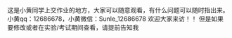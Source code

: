 这是小黄同学上交作业的地方，大家可以随意观看，有什么问题可以随时指出来。小黄qq：12686678，小黄微信：Sunle_12686678 欢迎大家来访！！
但是如果要修改或者在实验/考试期间查看，请提前告知我
